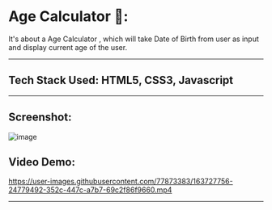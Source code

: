 # Age Calculator 👶:

>
It's about a Age Calculator , which will take Date of Birth from user as input and  display current age of the user.

---

## Tech Stack Used:  HTML5, CSS3, Javascript

---

## Screenshot:
![image](https://user-images.githubusercontent.com/77873383/163727753-087b5ae0-a1b5-454c-902d-042d669615dd.png)


## Video Demo:



https://user-images.githubusercontent.com/77873383/163727756-24779492-352c-447c-a7b7-69c2f86f9660.mp4


---
